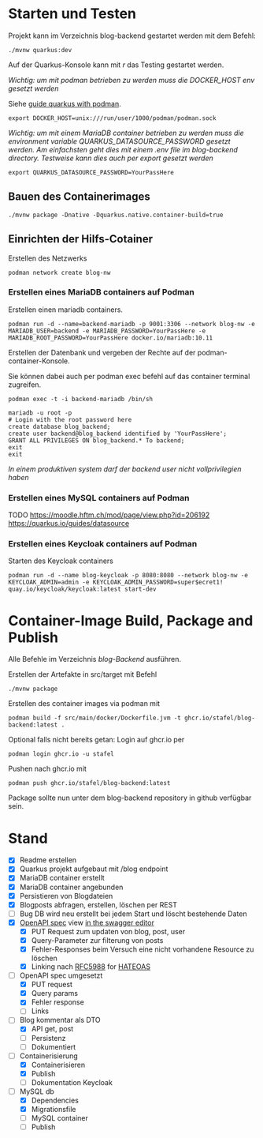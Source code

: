 # Starten und Testen

Projekt kann im Verzeichnis blog-backend  gestartet werden mit dem Befehl:

```
./mvnw quarkus:dev
```

Auf der Quarkus-Konsole kann mit *r* das Testing gestartet werden.

*Wichtig: um mit podman betrieben zu werden muss die DOCKER_HOST env gesetzt werden*

Siehe [guide quarkus with podman](https://quarkus.io/guides/podman).

```
export DOCKER_HOST=unix:///run/user/1000/podman/podman.sock
```

*Wichtig: um mit einem MariaDB container betrieben zu werden muss die environment variable QUARKUS_DATASOURCE_PASSWORD gesetzt werden. Am einfachsten geht dies mit einem .env file im blog-backend directory. Testweise kann dies auch per export gesetzt werden*

```
export QUARKUS_DATASOURCE_PASSWORD=YourPassHere
```


## Bauen des Containerimages

```
./mvnw package -Dnative -Dquarkus.native.container-build=true
```

## Einrichten der Hilfs-Cotainer

Erstellen des Netzwerks

```
podman network create blog-nw
```

### Erstellen eines MariaDB containers auf Podman

Erstellen einen mariadb containers.

```
podman run -d --name=backend-mariadb -p 9001:3306 --network blog-nw -e MARIADB_USER=backend -e MARIADB_PASSWORD=YourPassHere -e MARIADB_ROOT_PASSWORD=YourPassHere docker.io/mariadb:10.11
```

Erstellen der Datenbank und vergeben der Rechte auf der podman-container-Konsole.

Sie können dabei auch per podman exec befehl auf das container terminal zugreifen. 
```
podman exec -t -i backend-mariadb /bin/sh
```

```
mariadb -u root -p
# Login with the root password here
create database blog_backend;
create user backend@blog_backend identified by 'YourPassHere';
GRANT ALL PRIVILEGES ON blog_backend.* To backend;
exit
exit
```

*In einem produktiven system darf der backend user nicht vollprivilegien haben*

### Erstellen eines MySQL containers auf Podman

TODO 
https://moodle.hftm.ch/mod/page/view.php?id=206192
https://quarkus.io/guides/datasource

### Erstellen eines Keycloak containers auf Podman

Starten des Keycloak containers

```
podman run -d --name blog-keycloak -p 8080:8080 --network blog-nw -e KEYCLOAK_ADMIN=admin -e KEYCLOAK_ADMIN_PASSWORD=super$ecret1! quay.io/keycloak/keycloak:latest start-dev
```

# Container-Image Build, Package and Publish

Alle Befehle im Verzeichnis *blog-Backend* ausführen.

Erstellen der Artefakte in src/target mit Befehl

```
./mvnw package
```

Erstellen des container images via podman mit

```
podman build -f src/main/docker/Dockerfile.jvm -t ghcr.io/stafel/blog-backend:latest .
```

Optional falls nicht bereits getan: Login auf ghcr.io per

```
podman login ghcr.io -u stafel
```


Pushen nach ghcr.io mit

```
podman push ghcr.io/stafel/blog-backend:latest
```

Package sollte nun unter dem blog-backend repository in github verfügbar sein.

# Stand

- [x] Readme erstellen
- [x] Quarkus projekt aufgebaut mit /blog endpoint
- [X] MariaDB container erstellt
- [X] MariaDB container angebunden
- [X] Persistieren von Blogdateien
- [X] Blogposts abfragen, erstellen, löschen per REST
- [ ] Bug DB wird neu erstellt bei jedem Start und löscht bestehende Daten
- [X] [OpenAPI spec](/docs/openapi.json) view [in the swagger editor](https://editor.swagger.io/)
  - [X] PUT Request zum updaten von blog, post, user
  - [X] Query-Parameter zur filterung von posts
  - [X] Fehler-Responses beim Versuch eine nicht vorhandene Resource zu löschen
  - [X] Linking nach [RFC5988](https://datatracker.ietf.org/doc/html/rfc5988) for [HATEOAS](https://restfulapi.net/hateoas/)
- [ ] OpenAPI spec umgesetzt
  -[X] PUT request
  -[X] Query params
  -[X] Fehler response
  -[ ] Links
- [ ] Blog kommentar als DTO
  - [X] API get, post
  - [ ] Persistenz
  - [ ] Dokumentiert
- [ ] Containerisierung
  - [X] Containerisieren
  - [X] Publish
  - [ ] Dokumentation Keycloak
- [ ] MySQL db
  - [X] Dependencies
  - [X] Migrationsfile
  - [ ] MySQL container
  - [ ] Publish